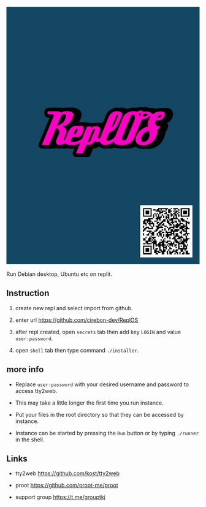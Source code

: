 ![ReplOS](replos.jpg)

Run Debian desktop, Ubuntu etc on replit.

## Instruction

1. create new repl and select import from github.

2. enter url https://github.com/cirebon-dev/ReplOS

3. after repl created, open `secrets` tab then add key `LOGIN` and value `user:password`.

4. open `shell` tab then type command `./installer`.

## more info

- Replace `user:password` with your desired username and password to access tty2web.

- This may take a little longer the first time you run instance.

- Put your files in the root directory so that they can be accessed by instance.

- Instance can be started by pressing the `Run` button or by typing `./runner` in the shell.

## Links

- tty2web https://github.com/kost/tty2web

- proot https://github.com/proot-me/proot

- support group https://t.me/grouptkj

